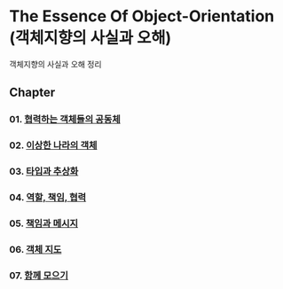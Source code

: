 The Essence Of Object-Orientation<br>
(객체지향의 사실과 오해)
=======================

객체지향의 사실과 오해 정리<br>

## Chapter

### 01. [협력하는 객체들의 공동체](https://github.com/KangJiJi/Study/tree/master/Posting/TheEssenceOfObjectOrientation/chapter01)

### 02. [이상한 나라의 객체](https://github.com/KangJiJi/Study/tree/master/Posting/TheEssenceOfObjectOrientation/chapter02)

### 03. [타입과 추상화](https://github.com/KangJiJi/Study/tree/master/Posting/TheEssenceOfObjectOrientation/chapter03)

### 04. [역할, 책임, 협력](https://github.com/KangJiJi/Study/tree/master/Posting/TheEssenceOfObjectOrientation/chapter04)

### 05. [책임과 메시지](https://github.com/KangJiJi/Study/tree/master/Posting/TheEssenceOfObjectOrientation/chapter05)

### 06. [객체 지도](https://github.com/KangJiJi/Study/tree/master/Posting/TheEssenceOfObjectOrientation/chapter06)

### 07. [함께 모으기](https://github.com/KangJiJi/Study/tree/master/Posting/TheEssenceOfObjectOrientation/chapter07)
